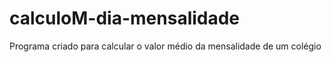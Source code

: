 # calculoM-dia-mensalidade
Programa criado para calcular o valor médio da mensalidade de um colégio
